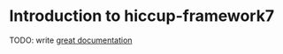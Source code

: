 # Introduction to hiccup-framework7

TODO: write [great documentation](http://jacobian.org/writing/what-to-write/)
